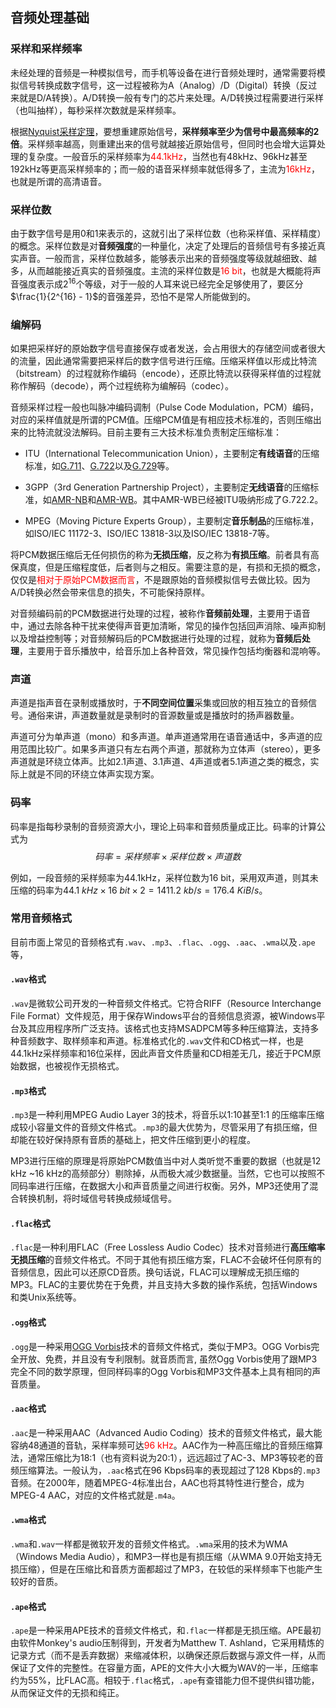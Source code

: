 ## 音频处理基础

### 采样和采样频率

未经处理的音频是一种模拟信号，而手机等设备在进行音频处理时，通常需要将模拟信号转换成数字信号，这一过程被称为A（Analog）/D（Digital）转换（反过来就是D/A转换）。A/D转换一般有专门的芯片来处理。A/D转换过程需要进行采样（也叫抽样），每秒采样次数就是采样频率。

根据[Nyquist采样定理](https://www.techtarget.com/whatis/definition/Nyquist-Theorem)，要想重建原始信号，**采样频率至少为信号中最高频率的2倍**。采样频率越高，则重建出来的信号就越接近原始信号，但同时也会增大运算处理的复杂度。一般音乐的采样频率为<font color=red>44.1kHz</font>，当然也有48kHz、96kHz甚至192kHz等更高采样频率的；而一般的语音采样频率就低得多了，主流为<font color=red>16kHz</font>，也就是所谓的高清语音。

### 采样位数

由于数字信号是用0和1来表示的，这就引出了采样位数（也称采样值、采样精度）的概念。采样位数是对**音频强度**的一种量化，决定了处理后的音频信号有多接近真实声音。一般而言，采样位数越多，能够表示出来的音频强度等级就越细致、越多，从而越能接近真实的音频强度。主流的采样位数是<font color=red>16 bit</font>，也就是大概能将声音强度表示成2<sup>16</sup>个等级，对于一般的人耳来说已经完全足够使用了，要区分$\frac{1}{2^{16} - 1}$的音强差异，恐怕不是常人所能做到的。

### 编解码

如果把采样好的原始数字信号直接保存或者发送，会占用很大的存储空间或者很大的流量，因此通常需要把采样后的数字信号进行压缩。压缩采样值以形成比特流（bitstream）的过程就称作编码（encode），还原比特流以获得采样值的过程就称作解码（decode），两个过程统称为编解码（codec）。

音频采样过程一般也叫脉冲编码调制（Pulse Code Modulation，PCM）编码，对应的采样值就是所谓的PCM值。压缩PCM值是有相应技术标准的，否则压缩出来的比特流就没法解码。目前主要有三大技术标准负责制定压缩标准：

+ ITU（International Telecommunication Union），主要制定**有线语音**的压缩标准，如[G.711](https://www.itu.int/rec/T-REC-G.711/)、[G.722](https://www.itu.int/rec/T-REC-G.722/e)以及[G.729](https://www.itu.int/rec/T-REC-G.729)等。

+ 3GPP（3rd Generation Partnership Project），主要制定**无线语音**的压缩标准，如[AMR-NB](https://wiki.multimedia.cx/index.php/AMR-NB)和[AMR-WB](https://voiceage.com/AMR-WB.G.722.2.html)。其中AMR-WB已经被ITU吸纳形成了G.722.2。

+ MPEG（Moving Picture Experts Group），主要制定**音乐制品**的压缩标准，如ISO/IEC 11172-3、ISO/IEC 13818-3以及ISO/IEC 13818-7等。

将PCM数据压缩后无任何损伤的称为**无损压缩**，反之称为**有损压缩**。前者具有高保真度，但是压缩程度低，后者则与之相反。需要注意的是，有损和无损的概念，仅仅是<font color=red>相对于原始PCM数据而言</font>，不是跟原始的音频模拟信号去做比较。因为A/D转换必然会带来信息的损失，不可能保持原样。

对音频编码前的PCM数据进行处理的过程，被称作**音频前处理**，主要用于语音中，通过去除各种干扰来使得声音更加清晰，常见的操作包括回声消除、噪声抑制以及增益控制等；对音频解码后的PCM数据进行处理的过程，就称为**音频后处理**，主要用于音乐播放中，给音乐加上各种音效，常见操作包括均衡器和混响等。

### 声道

声道是指声音在录制或播放时，于**不同空间位置**采集或回放的相互独立的音频信号。通俗来讲，声道数量就是录制时的音源数量或是播放时的扬声器数量。

声道可分为单声道（mono）和多声道。单声道通常用在语音通话中，多声道的应用范围比较广。如果多声道只有左右两个声道，那就称为立体声（stereo），更多声道就是环绕立体声。比如2.1声道、3.1声道、4声道或者5.1声道之类的概念，实际上就是不同的环绕立体声实现方案。

### 码率

码率是指每秒录制的音频资源大小，理论上码率和音频质量成正比。码率的计算公式为$$码率 = 采样频率 × 采样位数 × 声道数$$

例如，一段音频的采样频率为44.1kHz，采样位数为16 bit，采用双声道，则其未压缩的码率为$44.1\ kHz × 16\ bit × 2 = 1411.2\ kb/s = 176.4\ KiB/s$。

### 常用音频格式

目前市面上常见的音频格式有`.wav`、`.mp3`、`.flac`、`.ogg`、`.aac`、`.wma`以及`.ape`等，

#### `.wav`格式

`.wav`是微软公司开发的一种音频文件格式。它符合RIFF（Resource Interchange File Format）文件规范，用于保存Windows平台的音频信息资源，被Windows平台及其应用程序所广泛支持。该格式也支持MSADPCM等多种压缩算法，支持多种音频数字、取样频率和声道。标准格式化的`.wav`文件和CD格式一样，也是44.1kHz采样频率和16位采样，因此声音文件质量和CD相差无几，接近于PCM原始数据，也被视作无损格式。

#### `.mp3`格式

`.mp3`是一种利用MPEG Audio Layer 3的技术，将音乐以1:10甚至1:1 的压缩率压缩成较小容量文件的音频文件格式。`.mp3`的最大优势为，尽管采用了有损压缩，但却能在较好保持原有音质的基础上，把文件压缩到更小的程度。

MP3进行压缩的原理是将原始PCM数值当中对人类听觉不重要的数据（也就是12 kHz ~16 kHz的高频部分）剔除掉，从而极大减少数据量。当然，它也可以按照不同码率进行压缩，在数据大小和声音质量之间进行权衡。另外，MP3还使用了混合转换机制，将时域信号转换成频域信号。

#### `.flac`格式

`.flac`是一种利用FLAC（Free Lossless Audio Codec）技术对音频进行**高压缩率无损压缩**的音频文件格式。不同于其他有损压缩方案，FLAC不会破坏任何原有的音频信息，因此可以还原CD音质。换句话说，FLAC可以理解成无损压缩的MP3。FLAC的主要优势在于免费，并且支持大多数的操作系统，包括Windows和类Unix系统等。

#### `.ogg`格式

`.ogg`是一种采用[OGG Vorbis](https://xiph.org/vorbis/)技术的音频文件格式，类似于MP3。OGG Vorbis完全开放、免费，并且没有专利限制。就音质而言, 虽然Ogg Vorbis使用了跟MP3完全不同的数学原理，但同样码率的Ogg Vorbis和MP3文件基本上具有相同的声音质量。

#### `.aac`格式

`.aac`是一种采用AAC（Advanced Audio Coding）技术的音频文件格式，最大能容纳48通道的音轨，采样率频可达<font color=red>96 kHz</font>。AAC作为一种高压缩比的音频压缩算法，通常压缩比为18:1（也有资料说为20:1），远远超过了AC-3、MP3等较老的音频压缩算法。一般认为，`.aac`格式在96 Kbps码率的表现超过了128 Kbps的`.mp3`音频。在2000年，随着MPEG-4标准出台，AAC也将其特性进行整合，成为MPEG-4 AAC，对应的文件格式就是`.m4a`。

#### `.wma`格式

`.wma`和`.wav`一样都是微软开发的音频文件格式。`.wma`采用的技术为WMA（Windows Media Audio），和MP3一样也是有损压缩（从WMA 9.0开始支持无损压缩），但是在压缩比和音质方面都超过了MP3，在较低的采样频率下也能产生较好的音质。

#### `.ape`格式

`.ape`是一种采用APE技术的音频文件格式，和`.flac`一样都是无损压缩。APE最初由软件Monkey's audio压制得到，开发者为Matthew T. Ashland，它采用精炼的记录方式（而不是丢弃数据）来缩减体积，以确保还原后数据与源文件一样，从而保证了文件的完整性。在容量方面，APE的文件大小大概为WAV的一半，压缩率约为55%，比FLAC高。相较于`.flac`格式，`.ape`有查错能力但不提供纠错功能，从而保证文件的无损和纯正。